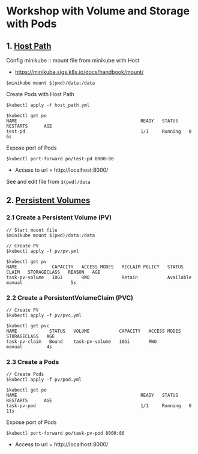 # Workshop with Volume and Storage with Pods

## 1. [Host Path](https://kubernetes.io/docs/concepts/storage/volumes/#hostpath)
Config minikube :: mount file from minikube with Host
* https://minikube.sigs.k8s.io/docs/handbook/mount/
```
$minikube mount $(pwd)/data:/data
```

Create Pods with Host Path
```
$kubectl apply -f host_path.yml

$kubectl get po
NAME                                              READY   STATUS    RESTARTS      AGE
test-pd                                           1/1     Running   0             6s
```

Expose port of Pods
```
$kubectl port-forward po/test-pd 8000:80
```
* Access to url = http://localhost:8000/

See and edit file from `$(pwd)/data`

## 2. [Persistent Volumes](https://kubernetes.io/docs/concepts/storage/persistent-volumes/)

### 2.1 Create a Persistent Volume (PV)

```
// Start mount file
$minikube mount $(pwd)/data:/data

// Create PV
$kubectl apply -f pv/pv.yml

$kubectl get pv
NAME             CAPACITY   ACCESS MODES   RECLAIM POLICY   STATUS      CLAIM   STORAGECLASS   REASON   AGE
task-pv-volume   10Gi       RWO            Retain           Available           manual                  5s
```

### 2.2 Create a PersistentVolumeClaim (PVC)

```
// Create PV
$kubectl apply -f pv/pvc.yml

$kubectl get pvc
NAME            STATUS   VOLUME           CAPACITY   ACCESS MODES   STORAGECLASS   AGE
task-pv-claim   Bound    task-pv-volume   10Gi       RWO            manual         4s
```

### 2.3 Create a Pods

```
// Create Pods
$kubectl apply -f pv/pod.yml

$kubectl get po
NAME                                              READY   STATUS    RESTARTS      AGE
task-pv-pod                                       1/1     Running   0             11s
```

Expose port of Pods
```
$kubectl port-forward po/task-pv-pod 8000:80
```
* Access to url = http://localhost:8000/